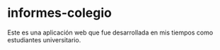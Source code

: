 # informes-colegio
 Este es una aplicación web que fue desarrollada en mis tiempos como estudiantes universitario.
